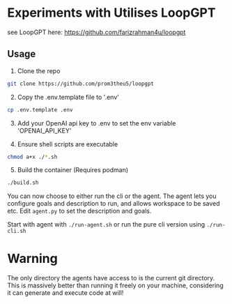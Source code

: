 # Experiments with Utilises LoopGPT

see LoopGPT here: https://github.com/farizrahman4u/loopgpt

## Usage

1. Clone the repo

```bash
git clone https://github.com/prom3theu5/loopgpt
```

2. Copy the .env.template file to '.env' 

```bash
cp .env.template .env
```

3. Add your OpenAI api key to .env to set the env variable 'OPENAI_API_KEY'

4. Ensure shell scripts are executable

```bash
chmod a+x ./*.sh
```

5. Build the container (Requires podman)

```bash
./build.sh
```

You can now choose to either run the cli or the agent.
The agent lets you configure goals and description to run, and allows workspace to be saved etc.
Edit `agent.py` to set the description and goals.

Start with agent with `./run-agent.sh` or run the pure cli version using `./run-cli.sh`

# Warning

The only directory the agents have access to is the current git directory. This is massively better than running it freely on your machine, considering it can generate and execute code at will!

